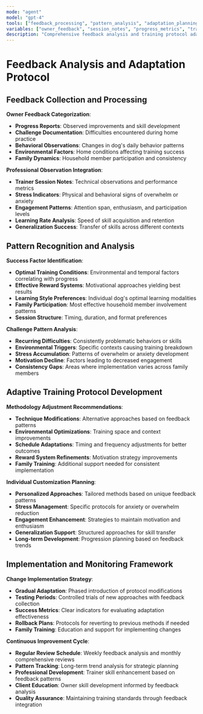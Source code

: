 ```yaml
---
mode: "agent"
model: "gpt-4"
tools: ["feedback_processing", "pattern_analysis", "adaptation_planning"]
variables: ["owner_feedback", "session_notes", "progress_metrics", "training_history"]
description: "Comprehensive feedback analysis and training protocol adaptation system"
---
```


# Feedback Analysis and Adaptation Protocol

## Feedback Collection and Processing
**Owner Feedback Categorization**:
- **Progress Reports**: Observed improvements and skill development
- **Challenge Documentation**: Difficulties encountered during home practice
- **Behavioral Observations**: Changes in dog's daily behavior patterns
- **Environmental Factors**: Home conditions affecting training success
- **Family Dynamics**: Household member participation and consistency

**Professional Observation Integration**:
- **Trainer Session Notes**: Technical observations and performance metrics
- **Stress Indicators**: Physical and behavioral signs of overwhelm or anxiety
- **Engagement Patterns**: Attention span, enthusiasm, and participation levels
- **Learning Rate Analysis**: Speed of skill acquisition and retention
- **Generalization Success**: Transfer of skills across different contexts

## Pattern Recognition and Analysis
**Success Factor Identification**:
- **Optimal Training Conditions**: Environmental and temporal factors correlating with progress
- **Effective Reward Systems**: Motivational approaches yielding best results
- **Learning Style Preferences**: Individual dog's optimal learning modalities
- **Family Participation**: Most effective household member involvement patterns
- **Session Structure**: Timing, duration, and format preferences

**Challenge Pattern Analysis**:
- **Recurring Difficulties**: Consistently problematic behaviors or skills
- **Environmental Triggers**: Specific contexts causing training breakdown
- **Stress Accumulation**: Patterns of overwhelm or anxiety development
- **Motivation Decline**: Factors leading to decreased engagement
- **Consistency Gaps**: Areas where implementation varies across family members

## Adaptive Training Protocol Development
**Methodology Adjustment Recommendations**:
- **Technique Modifications**: Alternative approaches based on feedback patterns
- **Environmental Optimizations**: Training space and context improvements
- **Schedule Adaptations**: Timing and frequency adjustments for better outcomes
- **Reward System Refinements**: Motivation strategy improvements
- **Family Training**: Additional support needed for consistent implementation

**Individual Customization Planning**:
- **Personalized Approaches**: Tailored methods based on unique feedback patterns
- **Stress Management**: Specific protocols for anxiety or overwhelm reduction
- **Engagement Enhancement**: Strategies to maintain motivation and enthusiasm
- **Generalization Support**: Structured approaches for skill transfer
- **Long-term Development**: Progression planning based on feedback trends

## Implementation and Monitoring Framework
**Change Implementation Strategy**:
- **Gradual Adaptation**: Phased introduction of protocol modifications
- **Testing Periods**: Controlled trials of new approaches with feedback collection
- **Success Metrics**: Clear indicators for evaluating adaptation effectiveness
- **Rollback Plans**: Protocols for reverting to previous methods if needed
- **Family Training**: Education and support for implementing changes

**Continuous Improvement Cycle**:
- **Regular Review Schedule**: Weekly feedback analysis and monthly comprehensive reviews
- **Pattern Tracking**: Long-term trend analysis for strategic planning
- **Professional Development**: Trainer skill enhancement based on feedback patterns
- **Client Education**: Owner skill development informed by feedback analysis
- **Quality Assurance**: Maintaining training standards through feedback integration
